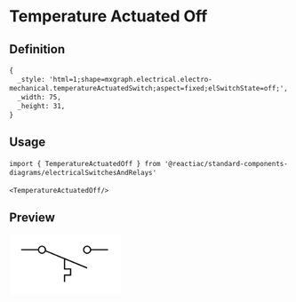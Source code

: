 # Temperature Actuated Off

## Definition

```
{
  _style: 'html=1;shape=mxgraph.electrical.electro-mechanical.temperatureActuatedSwitch;aspect=fixed;elSwitchState=off;',
  _width: 75,
  _height: 31,
}
```

## Usage

```
import { TemperatureActuatedOff } from '@reactiac/standard-components-diagrams/electricalSwitchesAndRelays'

<TemperatureActuatedOff/>
```

## Preview

<img src="./temperature-actuated-off.png" width="200"/>
